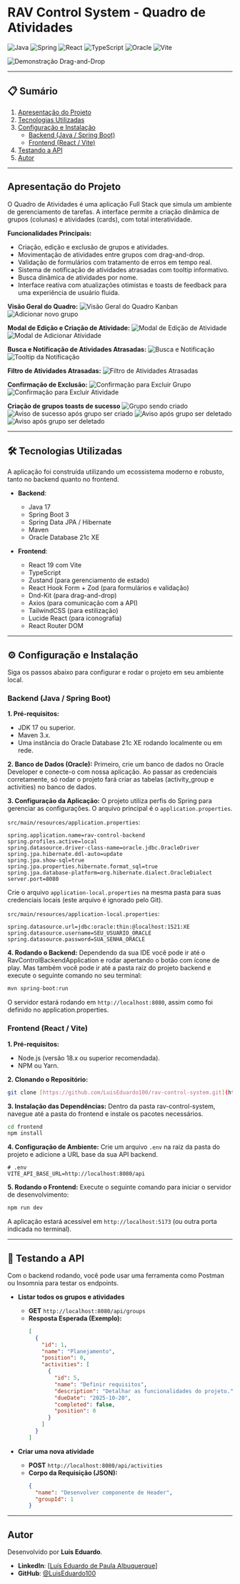 # RAV Control System - Quadro de Atividades

![Java](https://img.shields.io/badge/Java-17-ED8B00?style=for-the-badge&logo=openjdk&logoColor=white)
![Spring](https://img.shields.io/badge/Spring_Boot-3.x-6DB33F?style=for-the-badge&logo=spring&logoColor=white)
![React](https://img.shields.io/badge/React-19-61DAFB?style=for-the-badge&logo=react&logoColor=black)
![TypeScript](https://img.shields.io/badge/TypeScript-5.x-3178C6?style=for-the-badge&logo=typescript&logoColor=white)
![Oracle](https://img.shields.io/badge/Oracle-21c_XE-F80000?style=for-the-badge&logo=oracle&logoColor=white)
![Vite](https://img.shields.io/badge/Vite-5.x-646CFF?style=for-the-badge&logo=vite&logoColor=white)

![Demonstração Drag-and-Drop](./.github/assets/gif-kanban.gif)

---

## 📋 Sumário

1. [Apresentação do Projeto](#-apresentação-do-projeto)
2. [Tecnologias Utilizadas](#️-tecnologias-utilizadas)
3. [Configuração e Instalação](#️-configuração-e-instalação)
   - [Backend (Java / Spring Boot)](#backend-java--spring-boot)
   - [Frontend (React / Vite)](#frontend-react--vite)
4. [Testando a API](#-testando-a-api)
5. [Autor](#️-autor)

---

## Apresentação do Projeto

O Quadro de Atividades é uma aplicação Full Stack que simula um ambiente de gerenciamento de tarefas. A interface permite a criação dinâmica de grupos (colunas) e atividades (cards), com total interatividade.

**Funcionalidades Principais:**

- Criação, edição e exclusão de grupos e atividades.
- Movimentação de atividades entre grupos com drag-and-drop.
- Validação de formulários com tratamento de erros em tempo real.
- Sistema de notificação de atividades atrasadas com tooltip informativo.
- Busca dinâmica de atividades por nome.
- Interface reativa com atualizações otimistas e toasts de feedback para uma experiência de usuário fluida.

**Visão Geral do Quadro:**
![Visão Geral do Quadro Kanban](./.github/assets/kanban-board.png)
![Adicionar novo grupo](./.github/assets/kanban-board-add-group.png)

**Modal de Edição e Criação de Atividade:**
![Modal de Edição de Atividade](./.github/assets/edit-activity.png)
![Modal de Adicionar Atividade](./.github/assets/new-activity.png)

**Busca e Notificação de Atividades Atrasadas:**
![Busca e Notificação](./.github/assets/search-activities.png)
![Tooltip da Notificação](./.github/assets/overdue-activity-notification.png)

**Filtro de Atividades Atrasadas:**
![Filtro de Atividades Atrasadas](./.github/assets/overdue-activity-filtered.png)

**Confirmação de Exclusão:**
![Confirmação para Excluir Grupo](./.github/assets/delete-group.png)
![Confirmação para Excluir Atividade](./.github/assets/delete-activity.png)

**Criação de grupos toasts de sucesso**
![Grupo sendo criado](./.github/assets/kanban-board-creating-group.png)
![Aviso de sucesso após grupo ser criado](./.github/assets/toast-grupo-criado.png)
![Aviso após grupo ser deletado](./.github/assets/toast-grupo-deletado.png)
![Aviso após grupo ser deletado](./.github/assets/toast-atividade-atualizada.png)

---

## 🛠️ Tecnologias Utilizadas

A aplicação foi construída utilizando um ecossistema moderno e robusto, tanto no backend quanto no frontend.

- **Backend**:

  - Java 17
  - Spring Boot 3
  - Spring Data JPA / Hibernate
  - Maven
  - Oracle Database 21c XE

- **Frontend**:
  - React 19 com Vite
  - TypeScript
  - Zustand (para gerenciamento de estado)
  - React Hook Form + Zod (para formulários e validação)
  - Dnd-Kit (para drag-and-drop)
  - Axios (para comunicação com a API)
  - TailwindCSS (para estilização)
  - Lucide React (para iconografia)
  - React Router DOM

---

## ⚙️ Configuração e Instalação

Siga os passos abaixo para configurar e rodar o projeto em seu ambiente local.

### Backend (Java / Spring Boot)

**1. Pré-requisitos:**

- JDK 17 ou superior.
- Maven 3.x.
- Uma instância do Oracle Database 21c XE rodando localmente ou em rede.

**2. Banco de Dados (Oracle):**
Primeiro, crie um banco de dados no Oracle Developer e conecte-o com nossa aplicação. Ao passar as credenciais corretamente, só rodar o projeto fará criar as tabelas (activity_group e activities) no banco de dados.

**3. Configuração da Aplicação:**
O projeto utiliza perfis do Spring para gerenciar as configurações. O arquivo principal é o `application.properties`.

`src/main/resources/application.properties`:

```properties
spring.application.name=rav-control-backend
spring.profiles.active=local
spring.datasource.driver-class-name=oracle.jdbc.OracleDriver
spring.jpa.hibernate.ddl-auto=update
spring.jpa.show-sql=true
spring.jpa.properties.hibernate.format_sql=true
spring.jpa.database-platform=org.hibernate.dialect.OracleDialect
server.port=8080
```

Crie o arquivo `application-local.properties` na mesma pasta para suas credenciais locais (este arquivo é ignorado pelo Git).

`src/main/resources/application-local.properties`:

```properties
spring.datasource.url=jdbc:oracle:thin:@localhost:1521:XE
spring.datasource.username=SEU_USUARIO_ORACLE
spring.datasource.password=SUA_SENHA_ORACLE
```

**4. Rodando o Backend:**
Dependendo da sua IDE você pode ir até o RavControlBackendApplication e rodar apertando o botão com ícone de play. Mas também você pode ir até a pasta raiz do projeto backend e execute o seguinte comando no seu terminal:

```bash
mvn spring-boot:run
```

O servidor estará rodando em `http://localhost:8080`, assim como foi definido no application.properties.

### Frontend (React / Vite)

**1. Pré-requisitos:**

- Node.js (versão 18.x ou superior recomendada).
- NPM ou Yarn.

**2. Clonando o Repositório:**

```bash
git clone [https://github.com/LuisEduardo100/rav-control-system.git](https://github.com/LuisEduardo100/rav-control-system.git)
```

**3. Instalação das Dependências:**
Dentro da pasta rav-control-system, navegue até a pasta do frontend e instale os pacotes necessários.

```bash
cd frontend
npm install
```

**4. Configuração de Ambiente:**
Crie um arquivo `.env` na raiz da pasta do projeto e adicione a URL base da sua API backend.

```env
# .env
VITE_API_BASE_URL=http://localhost:8080/api
```

**5. Rodando o Frontend:**
Execute o seguinte comando para iniciar o servidor de desenvolvimento:

```bash
npm run dev
```

A aplicação estará acessível em `http://localhost:5173` (ou outra porta indicada no terminal).

---

## 🧪 Testando a API

Com o backend rodando, você pode usar uma ferramenta como Postman ou Insomnia para testar os endpoints.

- **Listar todos os grupos e atividades**

  - **GET** `http://localhost:8080/api/groups`
  - **Resposta Esperada (Exemplo):**
    ```json
    [
      {
        "id": 1,
        "name": "Planejamento",
        "position": 0,
        "activities": [
          {
            "id": 5,
            "name": "Definir requisitos",
            "description": "Detalhar as funcionalidades do projeto.",
            "dueDate": "2025-10-20",
            "completed": false,
            "position": 0
          }
        ]
      }
    ]
    ```

- **Criar uma nova atividade**
  - **POST** `http://localhost:8080/api/activities`
  - **Corpo da Requisição (JSON):**
    ```json
    {
      "name": "Desenvolver componente de Header",
      "groupId": 1
    }
    ```

---

## Autor

Desenvolvido por **Luís Eduardo**.

- **LinkedIn**: [[Luís Eduardo de Paula Albuquerque](https://www.linkedin.com/in/luis-eduardo-de-paula-albuquerque/)]
- **GitHub**: [@LuisEduardo100](https://github.com/LuisEduardo100)
